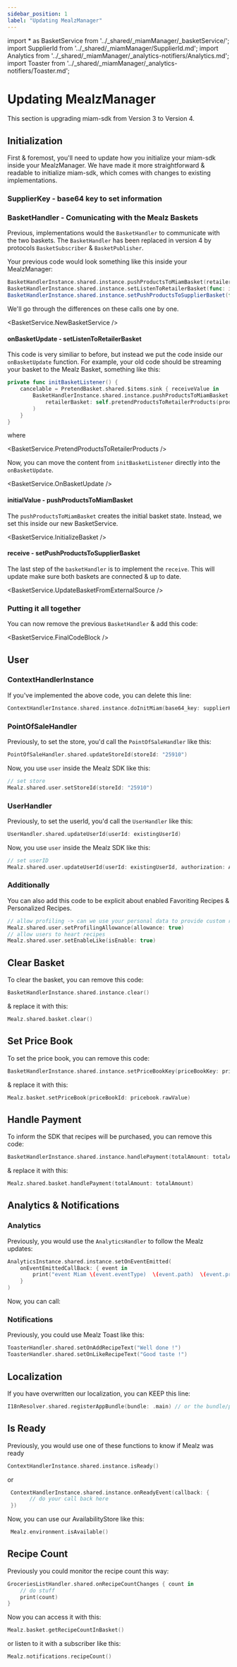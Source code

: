 ```yaml
---
sidebar_position: 1
label: "Updating MealzManager"
---
```


import * as BasketService from '../_shared/_miamManager/_basketService/';
import SupplierId from '../_shared/_miamManager/SupplierId.md';
import Analytics from '../_shared/_miamManager/_analytics-notifiers/Analytics.md';
import Toaster from '../_shared/_miamManager/_analytics-notifiers/Toaster.md';

# Updating MealzManager

This section is upgrading miam-sdk from Version 3 to Version 4. 

## Initialization 

First & foremost, you'll need to update how you initialize your miam-sdk inside your MealzManager. 
We have made it more straightforward & readable to initialize miam-sdk, which comes with changes to existing implementations.

### SupplierKey - base64 key to set information

<SupplierId />

### BasketHandler - Comunicating with the Mealz Baskets

Previous, implementations would the `BasketHandler` to communicate with the two baskets.
The `BasketHandler` has been replaced in version 4 by protocols `BasketSubscriber` & `BasketPublisher`.

Your previous code would look something like this inside your MealzManager:

```swift
BasketHandlerInstance.shared.instance.pushProductsToMiamBasket(retailerBasket: [])
BasketHandlerInstance.shared.instance.setListenToRetailerBasket(func: initBasketListener)
BasketHandlerInstance.shared.instance.setPushProductsToSupplierBasket(func: pushProductToBasket)
```

We'll go through the differences on these calls one by one.

<BasketService.NewBasketService />

#### onBasketUpdate - setListenToRetailerBasket

This code is very similiar to before, but instead we put the code inside our `onBasketUpdate` function.
For example, your old code should be streaming your basket to the Mealz Basket, something like this:

```swift
private func initBasketListener() {
    cancelable = PretendBasket.shared.$items.sink { receiveValue in
        BasketHandlerInstance.shared.instance.pushProductsToMiamBasket(
            retailerBasket: self.pretendProductsToRetailerProducts(products: receiveValue)
        )
    }
}
```
where

<BasketService.PretendProductsToRetailerProducts />

Now, you can move the content from `initBasketListener` directly into the `onBasketUpdate`.

<BasketService.OnBasketUpdate />

#### initialValue - pushProductsToMiamBasket

The `pushProductsToMiamBasket` creates the initial basket state.
Instead, we set this inside our new BasketService. 

<BasketService.InitializeBasket />

#### receive - setPushProductsToSupplierBasket

The last step of the `basketHandler` is to implement the `receive`.
This will update make sure both baskets are connected & up to date. 

<BasketService.UpdateBasketFromExternalSource />

### Putting it all together

You can now remove the previous `BasketHandler` & add this code:

<BasketService.FinalCodeBlock />

## User 

### ContextHandlerInstance

If you've implemented the above code, you can delete this line:
```swift
ContextHandlerInstance.shared.instance.doInitMiam(base64_key: supplierKey)
```

### PointOfSaleHandler

Previously, to set the store, you'd call the `PointOfSaleHandler` like this:
```swift
PointOfSaleHandler.shared.updateStoreId(storeId: "25910")
```

Now, you use `user` inside the Mealz SDK like this:
```swift
// set store
Mealz.shared.user.setStoreId(storeId: "25910")
```

### UserHandler

Previously, to set the userId, you'd call the `UserHandler` like this:
```swift
UserHandler.shared.updateUserId(userId: existingUserId)
```

Now, you use `user` inside the Mealz SDK like this:
```swift
// set userID
Mealz.shared.user.updateUserId(userId: existingUserId, authorization: Authorization.userId)
```

### Additionally

You can also add this code to be explicit about enabled Favoriting Recipes & Personalized Recipes.
```swift
// allow profiling -> can we use your personal data to provide custom recipes?
Mealz.shared.user.setProfilingAllowance(allowance: true)
// allow users to heart recipes
Mealz.shared.user.setEnableLike(isEnable: true)
```

## Clear Basket

To clear the basket, you can remove this code:
```swift
BasketHandlerInstance.shared.instance.clear()
```
& replace it with this:
```swift
Mealz.shared.basket.clear()
```

## Set Price Book

To set the price book, you can remove this code:
```swift
BasketHandlerInstance.shared.instance.setPriceBookKey(priceBookKey: pricebook.rawValue)
```
& replace it with this:
```swift
Mealz.basket.setPriceBook(priceBookId: pricebook.rawValue)
```

## Handle Payment

To inform the SDK that recipes will be purchased, you can remove this code:
```swift
BasketHandlerInstance.shared.instance.handlePayment(totalAmount: totalAmount)
```
& replace it with this:
```swift
Mealz.shared.basket.handlePayment(totalAmount: totalAmount)
```

## Analytics & Notifications

### Analytics

Previously, you would use the `AnalyticsHandler` to follow the Mealz updates:
```swift
AnalyticsInstance.shared.instance.setOnEventEmitted( 
    onEventEmittedCallBack: { event in  
        print("event Miam \(event.eventType)  \(event.path)  \(event.props)")
    }
)
```
Now, you can call:
<Analytics />

### Notifications

Previously, you could use Mealz Toast like this:
```swift
ToasterHandler.shared.setOnAddRecipeText("Well done !")
ToasterHandler.shared.setOnLikeRecipeText("Good taste !")
```

<Toaster />

## Localization

If you have overwritten our localization, you can KEEP this line:
```swift
I18nResolver.shared.registerAppBundle(bundle: .main) // or the bundle/package where you store the localized files
```

## Is Ready

Previously, you would use one of these functions to know if Mealz was ready
```swift
ContextHandlerInstance.shared.instance.isReady()
```
or
```swift
 ContextHandlerInstance.shared.instance.onReadyEvent(callback: {
       // do your call back here
 })
```

Now, you can use our AvailabilityStore like this:
```swift
 Mealz.environment.isAvailable()
```

## Recipe Count

Previously you could monitor the recipe count this way:
```swift
GroceriesListHandler.shared.onRecipeCountChanges { count in
    // do stuff
    print(count)
}
```
Now you can access it with this:
```swift
Mealz.basket.getRecipeCountInBasket()
```
or listen to it with a subscriber like this:
```swift
Mealz.notifications.recipeCount()
```